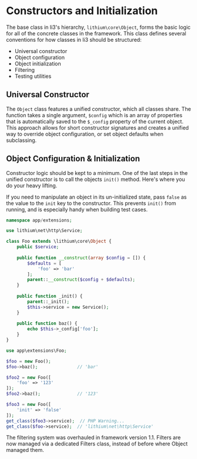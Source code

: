 # Constructors and Initialization

The base class in li3's hierarchy, `lithium\core\Object`, forms the basic logic for all of the concrete classes in the framework. This class defines several conventions for how classes in li3 should be structured:

 * Universal constructor
 * Object configuration
 * Object initialization
 * Filtering
 * Testing utilities

## Universal Constructor

The `Object` class features a unified constructor, which all classes share. The function takes a single argument, `$config` which is an array of properties that is automatically saved to the `$_config` property of the current object. This approach allows for short constructor signatures and creates a unified way to override object configuration, or set object defaults when subclassing.

## Object Configuration & Initialization

Constructor logic should be kept to a minimum. One of the last steps in the unified constructor is to call the objects `init()` method. Here's where you do your heavy lifting. 

If you need to manipulate an object in its un-initialized state, pass `false` as the value to the `init` key to the constructor. This prevents `init()` from running, and is especially handy when building test cases.

```php
namespace app/extensions;

use lithium\net\http\Service;

class Foo extends \lithium\core\Object {
	public $service;
	
	public function __construct(array $config = []) {
		$defaults = [
			'foo' => 'bar'
		];
		parent::__construct($config + $defaults);
	}
	
	public function _init() {
		parent::_init();
		$this->service = new Service();
	}
	
	public function baz() {
		echo $this->_config['foo'];
	}
} 
```

```php
use app\extensions\Foo;

$foo = new Foo();
$foo->baz();               // 'bar'

$foo2 = new Foo([
	'foo' => '123'
]);
$foo2->baz();              // '123'

$foo3 = new Foo([
	'init' => 'false'
]);
get_class($foo3->service);  // PHP Warning...
get_class($foo->service);  // 'lithium\net\http\Service'
```

<div class="note note-version">
	The filtering system was overhauled in framework version 1.1. Filters are
	now managed via a dedicated Filters class, instead of before where Object managed 
	them.
</div>



